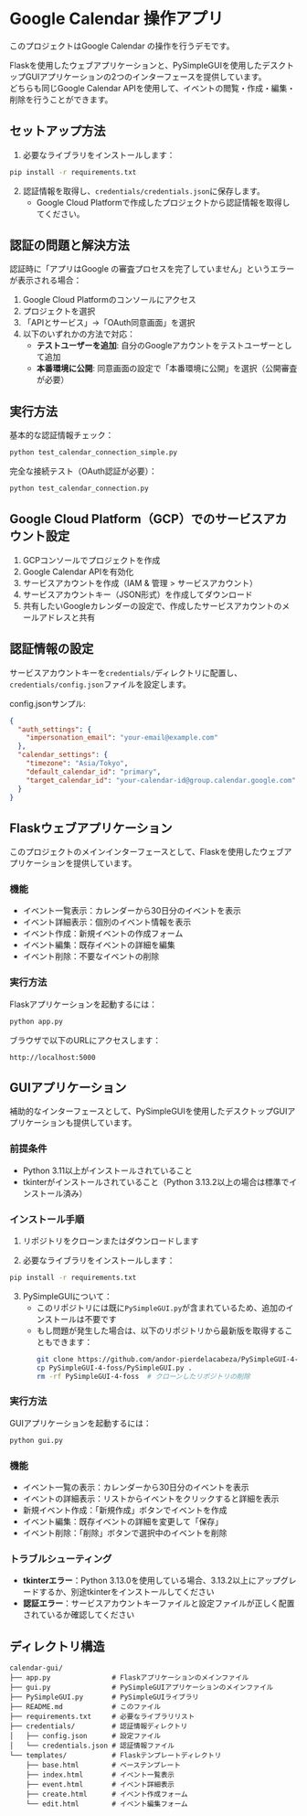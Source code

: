 # Google Calendar 操作アプリ

このプロジェクトはGoogle Calendar の操作を行うデモです。

Flaskを使用したウェブアプリケーションと、PySimpleGUIを使用したデスクトップGUIアプリケーションの2つのインターフェースを提供しています。  
どちらも同じGoogle Calendar APIを使用して、イベントの閲覧・作成・編集・削除を行うことができます。

## セットアップ方法

1. 必要なライブラリをインストールします：

```bash
pip install -r requirements.txt
```

2. 認証情報を取得し、`credentials/credentials.json`に保存します。
   - Google Cloud Platformで作成したプロジェクトから認証情報を取得してください。

## 認証の問題と解決方法

認証時に「アプリはGoogle の審査プロセスを完了していません」というエラーが表示される場合：

1. Google Cloud Platformのコンソールにアクセス
2. プロジェクトを選択
3. 「APIとサービス」→「OAuth同意画面」を選択
4. 以下のいずれかの方法で対応：
   - **テストユーザーを追加**: 自分のGoogleアカウントをテストユーザーとして追加
   - **本番環境に公開**: 同意画面の設定で「本番環境に公開」を選択（公開審査が必要）

## 実行方法

基本的な認証情報チェック：
```bash
python test_calendar_connection_simple.py
```

完全な接続テスト（OAuth認証が必要）：
```bash
python test_calendar_connection.py
```

## Google Cloud Platform（GCP）でのサービスアカウント設定

1. GCPコンソールでプロジェクトを作成
2. Google Calendar APIを有効化
3. サービスアカウントを作成（IAM & 管理 > サービスアカウント）
4. サービスアカウントキー（JSON形式）を作成してダウンロード
5. 共有したいGoogleカレンダーの設定で、作成したサービスアカウントのメールアドレスと共有

## 認証情報の設定

サービスアカウントキーを`credentials/`ディレクトリに配置し、`credentials/config.json`ファイルを設定します。

config.jsonサンプル:
```json
{
  "auth_settings": {
    "impersonation_email": "your-email@example.com"
  },
  "calendar_settings": {
    "timezone": "Asia/Tokyo",
    "default_calendar_id": "primary",
    "target_calendar_id": "your-calendar-id@group.calendar.google.com"
  }
}
```

## Flaskウェブアプリケーション

このプロジェクトのメインインターフェースとして、Flaskを使用したウェブアプリケーションを提供しています。

### 機能

- イベント一覧表示：カレンダーから30日分のイベントを表示
- イベント詳細表示：個別のイベント情報を表示
- イベント作成：新規イベントの作成フォーム
- イベント編集：既存イベントの詳細を編集
- イベント削除：不要なイベントの削除

### 実行方法

Flaskアプリケーションを起動するには：

```bash
python app.py
```

ブラウザで以下のURLにアクセスします：
```
http://localhost:5000
```

## GUIアプリケーション

補助的なインターフェースとして、PySimpleGUIを使用したデスクトップGUIアプリケーションも提供しています。

### 前提条件

- Python 3.11以上がインストールされていること
- tkinterがインストールされていること（Python 3.13.2以上の場合は標準でインストール済み）

### インストール手順

1. リポジトリをクローンまたはダウンロードします

2. 必要なライブラリをインストールします：
```bash
pip install -r requirements.txt
```

3. PySimpleGUIについて：
   - このリポジトリには既に`PySimpleGUI.py`が含まれているため、追加のインストールは不要です
   - もし問題が発生した場合は、以下のリポジトリから最新版を取得することもできます：
     ```bash
     git clone https://github.com/andor-pierdelacabeza/PySimpleGUI-4-foss.git
     cp PySimpleGUI-4-foss/PySimpleGUI.py .
     rm -rf PySimpleGUI-4-foss  # クローンしたリポジトリの削除
     ```

### 実行方法

GUIアプリケーションを起動するには：

```bash
python gui.py
```

### 機能

- イベント一覧の表示：カレンダーから30日分のイベントを表示
- イベントの詳細表示：リストからイベントをクリックすると詳細を表示
- 新規イベント作成：「新規作成」ボタンでイベントを作成
- イベント編集：既存イベントの詳細を変更して「保存」
- イベント削除：「削除」ボタンで選択中のイベントを削除

### トラブルシューティング

- **tkinterエラー**：Python 3.13.0を使用している場合、3.13.2以上にアップグレードするか、別途tkinterをインストールしてください
- **認証エラー**：サービスアカウントキーファイルと設定ファイルが正しく配置されているか確認してください

## ディレクトリ構造

```
calendar-gui/
├── app.py               # Flaskアプリケーションのメインファイル
├── gui.py               # PySimpleGUIアプリケーションのメインファイル
├── PySimpleGUI.py       # PySimpleGUIライブラリ
├── README.md            # このファイル
├── requirements.txt     # 必要なライブラリリスト
├── credentials/         # 認証情報ディレクトリ
│   ├── config.json      # 設定ファイル
│   └── credentials.json # 認証情報ファイル
└── templates/           # Flaskテンプレートディレクトリ
    ├── base.html        # ベーステンプレート
    ├── index.html       # イベント一覧表示
    ├── event.html       # イベント詳細表示
    ├── create.html      # イベント作成フォーム
    └── edit.html        # イベント編集フォーム
``` 